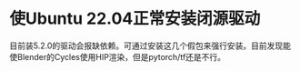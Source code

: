 # 使Ubuntu 22.04正常安装闭源驱动

目前装5.2.0的驱动会报缺依赖。可通过安装这几个假包来强行安装。目前发现能使Blender的Cycles使用HIP渲染，但是pytorch/tf还是不行。
